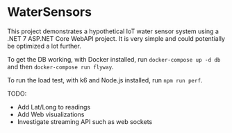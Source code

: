 # WaterSensors

This project demonstrates a hypothetical IoT water sensor system using a .NET 7 ASP.NET Core WebAPI project.  It is very simple and could potentially be optimized a lot further.

To get the DB working, with Docker installed, run `docker-compose up -d db` and then `docker-compose run flyway`.

To run the load test, with k6 and Node.js installed, run `npm run perf`.

TODO:
  * Add Lat/Long to readings
  * Add Web visualizations
  * Investigate streaming API such as web sockets
